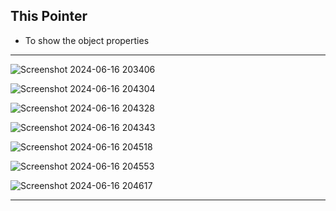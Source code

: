 
## This Pointer 
- To show the object properties

<hr>

![Screenshot 2024-06-16 203406](https://github.com/Mehul237/Core-Subjects/assets/117193057/0a72ea02-6661-42b0-8cc6-c7f9bf9eeb25)

![Screenshot 2024-06-16 204304](https://github.com/Mehul237/Core-Subjects/assets/117193057/055deebd-52b3-4e0d-aae5-9f30a728f112)

![Screenshot 2024-06-16 204328](https://github.com/Mehul237/Core-Subjects/assets/117193057/ddcca3e2-2877-4535-8a58-2defe9150cdc)

![Screenshot 2024-06-16 204343](https://github.com/Mehul237/Core-Subjects/assets/117193057/0d9b1245-a4d5-4b2e-81fc-0c2f1b4650de)

![Screenshot 2024-06-16 204518](https://github.com/Mehul237/Core-Subjects/assets/117193057/b6205190-e1cf-44ec-b22a-70e35f91ba8d)

![Screenshot 2024-06-16 204553](https://github.com/Mehul237/Core-Subjects/assets/117193057/4e5e0f66-7dbb-4054-85b8-a064abdf5cd1)

![Screenshot 2024-06-16 204617](https://github.com/Mehul237/Core-Subjects/assets/117193057/bc5698df-46eb-450a-9350-898a3c107016)

<hr>

<br>
